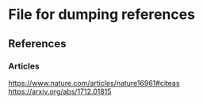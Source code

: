 # File for dumping references

## References

### Articles

<https://www.nature.com/articles/nature16961#citeas>
<https://arxiv.org/abs/1712.01815>
